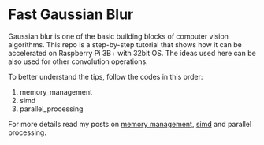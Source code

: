 # Fast Gaussian Blur
Gaussian blur is one of the basic building blocks of computer vision algorithms. This repo is a step-by-step tutorial that shows how it can be accelerated on Raspberry Pi 3B+ with 32bit OS. The ideas used here can be also used for other convolution operations.

To better understand the tips, follow the codes in this order:
1. memory_management 
2. simd
3. parallel_processing

For more details read my posts on [memory management](http://imrid.net/?p=4142), [simd](http://imrid.net/?p=4173) and parallel processing.
